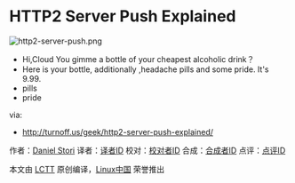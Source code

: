 HTTP2 Server Push Explained
===============

![http2-server-push.png](http://turnoff.us/image/en/http2-server-push.png)

- Hi,Cloud You gimme a bottle of your cheapest alcoholic drink？
- Here is your bottle, additionally ,headache pills and some pride. It's 9.99.
- pills 
- pride

via:
- http://turnoff.us/geek/http2-server-push-explained/

作者：[Daniel Stori][a]
译者：[译者ID](https://github.com/译者ID)
校对：[校对者ID](https://github.com/校对者ID)
合成：[合成者ID](https://github.com/合成者ID)
点评：[点评ID](https://github.com/点评者ID)

本文由 [LCTT](https://github.com/LCTT/TranslateProject) 原创编译，[Linux中国](https://linux.cn/) 荣誉推出

[a]:http://turnoff.us/about/
